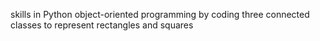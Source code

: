 skills in Python object-oriented programming
by coding three connected classes to represent rectangles and squares
